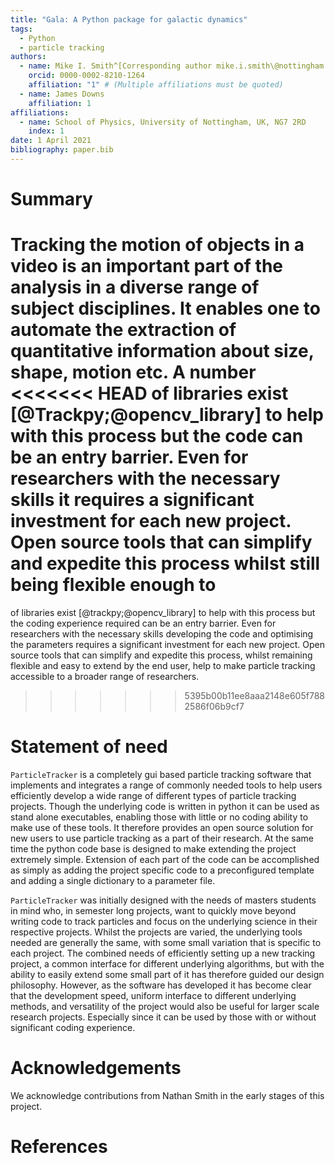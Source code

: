 ```yaml
---
title: "Gala: A Python package for galactic dynamics"
tags:
  - Python
  - particle tracking
authors:
  - name: Mike I. Smith^[Corresponding author mike.i.smith\@nottingham.ac.uk]
    orcid: 0000-0002-8210-1264
    affiliation: "1" # (Multiple affiliations must be quoted)
  - name: James Downs
    affiliation: 1
affiliations:
  - name: School of Physics, University of Nottingham, UK, NG7 2RD
    index: 1
date: 1 April 2021
bibliography: paper.bib
---
```


# Summary

Tracking the motion of objects in a video is an important part of the
analysis in a diverse range of subject disciplines. It enables one to automate
the extraction of quantitative information about size, shape, motion etc. A number
<<<<<<< HEAD
of libraries exist [@Trackpy;@opencv_library] to help with this process but the code can be an entry barrier.
Even for researchers with the necessary skills it requires a significant investment
for each new project. Open source tools that can simplify and expedite this process whilst
still being flexible enough to
=======
of libraries exist [@trackpy;@opencv_library] to help with this process but the coding experience required can be an entry barrier.
Even for researchers with the necessary skills developing the code and optimising the parameters requires a significant investment for each new project. Open source tools that can simplify and expedite this process, whilst remaining flexible and easy to extend by the end user, help to make particle tracking
accessible to a broader range of researchers.
>>>>>>> 5395b00b11ee8aaa2148e605f7882586f06b9cf7

# Statement of need

`ParticleTracker` is a completely gui based particle tracking software
that implements and integrates a range of commonly needed tools to help users efficiently
develop a wide range of different types of particle tracking projects.
Though the underlying code is written in python it can be used as stand alone executables,
enabling those with little or no coding ability to make use of these tools. It therefore
provides an open source solution for new users to use particle tracking as a part of their research. At the same time the python code base is designed to make extending the project extremely simple. Extension
of each part of the code can be accomplished as simply as adding the project specific
code to a preconfigured template and adding a single dictionary to a parameter file.

`ParticleTracker` was initially designed with the needs of masters students in mind who,
in semester long projects, want to quickly move beyond writing code to track particles
and focus on the underlying science in their respective projects. Whilst the projects
are varied, the underlying tools needed are generally the same, with some small variation
that is specific to each project. The combined needs of efficiently setting up a new tracking project, a common interface for different underlying algorithms, but with the ability to easily extend some small part of it has therefore guided our design philosophy. However, as the software has developed it has become clear that the development speed, uniform interface to different underlying methods, and versatility of the project would also be useful for larger scale research projects. Especially since it can be used by those with or without significant coding experience.

# Acknowledgements

We acknowledge contributions from Nathan Smith in the early stages of this project.

# References

